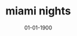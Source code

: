 ---
title: miami nights
date: 01-01-1900
# description: Ea vis perpetua complectitur, te nec molestiae adversarium. Corpora nominati mediocritatem te sea, no purto periculis mei. Ut nec quod intellegat, ut tation quaeque vim. His vocent appetere ut, duo in choro instructior.
thumb: /assets/images/photo-gallery/miami-nights.jpg
image: /assets/images/photo-gallery/miami-nights.jpg
# angler-name: Johnny B. Goode
# angler-links: 
#     website: a-url-goes-here
#     twitter: a-url-goes-here
#     facebook: a-url-goes-here
#     instagram: a-url-goes-here
#     pinterest: a-url-goes-here

reel-type: spinning
reel-series: 300

# location: Someplace, United States
# fish: Some Big Fish
# fish-length: 49 in.
# fish-weight: 78 lbs.
---